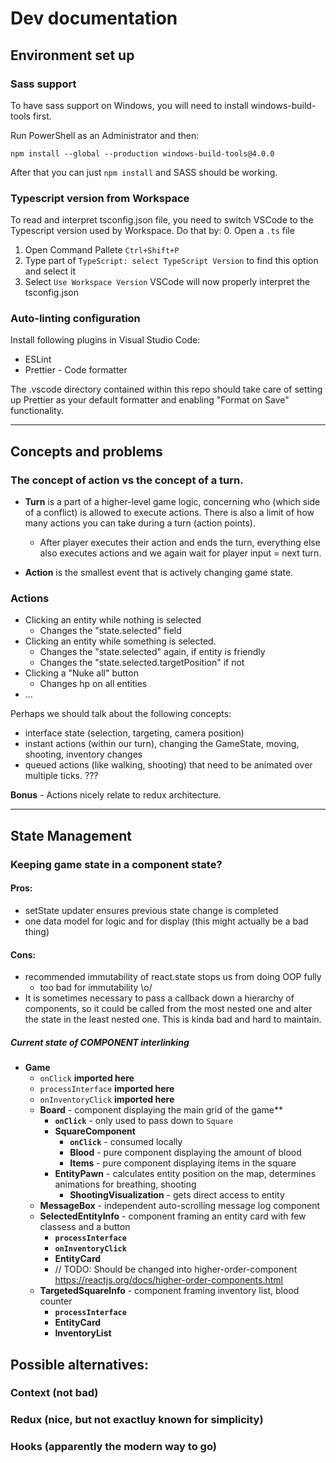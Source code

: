 # Dev documentation

## Environment set up

### Sass support

To have sass support on Windows, you will need to install windows-build-tools first.

Run PowerShell as an Administrator and then:

`npm install --global --production windows-build-tools@4.0.0`

After that you can just `npm install` and SASS should be working.

### Typescript version from Workspace

To read and interpret tsconfig.json file, you need to switch VSCode to the
Typescript version used by Workspace. Do that by: 0. Open a `.ts` file

1. Open Command Pallete `Ctrl+Shift+P`
2. Type part of `TypeScript: select TypeScript Version` to find this option and select it
3. Select `Use Workspace Version`
   VSCode will now properly interpret the tsconfig.json

### Auto-linting configuration

Install following plugins in Visual Studio Code:

- ESLint
- Prettier - Code formatter

The .vscode directory contained within this repo should take care of setting up Prettier as your default formatter and enabling "Format on Save" functionality.

---

## Concepts and problems

### The concept of **action** vs the concept of a **turn**.

- **Turn** is a part of a higher-level game logic, concerning who (which side of a conflict) is allowed to execute actions. There is also a limit of how many actions you can take during a turn (action points).

  - After player executes their action and ends the turn, everything else also executes actions and we again wait for player input = next turn.

- **Action** is the smallest event that is actively changing game state.

### Actions

- Clicking an entity while nothing is selected
  - Changes the "state.selected" field
- Clicking an entity while something is selected.
  - Changes the "state.selected" again, if entity is friendly
  - Changes the "state.selected.targetPosition" if not
- Clicking a "Nuke all" button
  - Changes hp on all entities
- ...

Perhaps we should talk about the following concepts:

- interface state (selection, targeting, camera position)
- instant actions (within our turn), changing the GameState, moving, shooting, inventory changes
- queued actions (like walking, shooting) that need to be animated over multiple ticks. ???

**Bonus** - Actions nicely relate to redux architecture.

---

## State Management

### Keeping game state in a component state?

#### Pros:

- setState updater ensures previous state change is completed
- one data model for logic and for display (this might actually be a bad thing)

#### Cons:

- recommended immutability of react.state stops us from doing OOP fully
  - too bad for immutability \o/
- It is sometimes necessary to pass a callback down a hierarchy of components, so it could be called from the most nested one and alter the state in the least nested one.
  This is kinda bad and hard to maintain.

##### Current state of COMPONENT interlinking

- **Game**
  - `onClick` **imported here**
  - `processInterface` **imported here**
  - `onInventoryClick` **imported here**
  - **Board** - component displaying the main grid of the game\*\*
    - **`onClick`** - only used to pass down to `Square`
    - **SquareComponent**
      - **`onClick`** - consumed locally
      - **Blood** - pure component displaying the amount of blood
      - **Items** - pure component displaying items in the square
    - **EntityPawn** - calculates entity position on the map, determines animations for breathing, shooting
      - **ShootingVisualization** - gets direct access to entity
  - **MessageBox** - independent auto-scrolling message log component
  - **SelectedEntityInfo** - component framing an entity card with few classess and a button
    - **`processInterface`**
    - **`onInventoryClick`**
    - **EntityCard**
    - // TODO: Should be changed into higher-order-component
      https://reactjs.org/docs/higher-order-components.html
  - **TargetedSquareInfo** - component framing inventory list, blood counter
    - **`processInterface`**
    - **EntityCard**
    - **InventoryList**

## Possible alternatives:

### Context (not bad)

### Redux (nice, but not exactluy known for simplicity)

### Hooks (apparently the modern way to go)
